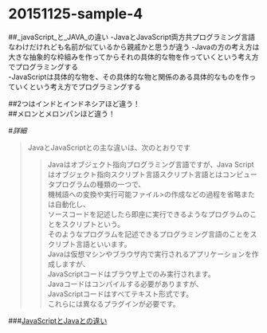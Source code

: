 # 20151125-sample-4
##_javaScript_と_JAVA_の違い
-JavaとJavaScript両方共プログラミング言語なわけだけれども名前が似ているから親戚かと思うが違う
  -Javaの方の考え方は大きな抽象的な枠組みを作ってからそれの具体的な物を作っていくという考え方でプログラミングする   
  -JavaScriptは具体的な物を、その具体的な物と関係のある具体的なものを作っていくという考え方でプログラミングする  
  
##2つはインドとインドネシアほど違う！  
##メロンとメロンパンほど違う！  
  
#_詳細_
>JavaとJavaScriptとの主な違いは、次のとおりです  
>>Javaはオブジェクト指向プログラミング言語ですが、Java   Scriptはオブジェクト指向スクリプト言語スクリプト言語とはコンピュータプログラムの種類の一つで、  
機械語への変換や実行可能ファイル>の作成などの過程を省略または自動化し、  
ソースコードを記述したら即座に実行できるようなプログラムのことをスクリプトという。  
>>そのようなプログラムを記述できるプログラミング言語のことをスクリプト言語といいます。  
>Javaは仮想マシンやブラウザ内で実行されるアプリケーションを作成しますが、    
>JavaScriptコードはブラウザ上でのみ実行されます。    
>Javaコードはコンパイルする必要がありますが、  
>JavaScriptコードはすべてテキスト形式です。  
>これらには異なるプラグインが必要です。  

###[JavaScriptとJavaとの違い](https://www.java.com/ja/download/faq/java_javascript.xml)  
